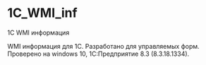 # 1C_WMI_inf
1С WMI информация

WMI информация для 1С.
Разработано для управляемых форм. 
Проверено на windows 10, 1С:Предприятие 8.3 (8.3.18.1334).
